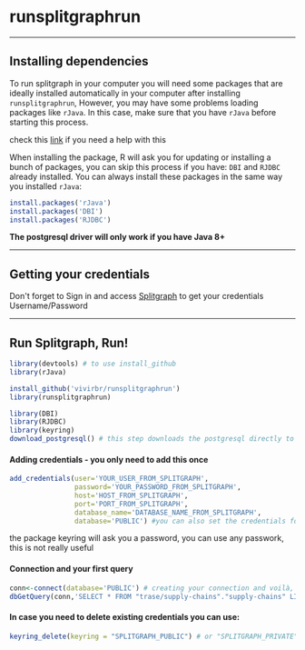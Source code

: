 # runsplitgraphrun
____
## Installing dependencies

To run splitgraph in your computer you will need some packages that are ideally installed automatically in your computer after installing `runsplitgraphrun`, 
However, you may have some problems loading packages like `rJava`. In this case, make sure that you have `rJava` before starting this process. 

check this [link](https://cimentadaj.github.io/blog/2018-05-25-installing-rjava-on-windows-10/installing-rjava-on-windows-10/) if you need a help with this

When installing the package, R will ask you for updating or installing a bunch of packages, you can skip this process if you have: `DBI` and `RJDBC` already installed.
You can always install these packages in the same way you installed `rJava`:

```R
install.packages('rJava')
install.packages('DBI')
install.packages('RJDBC')
``` 
<b> The postgresql driver will only work if you have Java 8+ </b>

___
## Getting your credentials

Don't forget to Sign in and access [Splitgraph](https://www.splitgraph.com/connect) to get your credentials Username/Password

___
## Run Splitgraph, Run!

```R
library(devtools) # to use install_github
library(rJava)

install_github('vivirbr/runsplitgraphrun')
library(runsplitgraphrun)

library(DBI)
library(RJDBC)
library(keyring)
download_postgresql() # this step downloads the postgresql directly to you R folder
```

#### Adding credentials - you only need to add this once
```R
add_credentials(user='YOUR_USER_FROM_SPLITGRAPH',
                password='YOUR_PASSWORD_FROM_SPLITGRAPH',
                host='HOST_FROM_SPLITGRAPH',
                port='PORT_FROM_SPLITGRAPH',
                database_name='DATABASE_NAME_FROM_SPLITGRAPH',
                database='PUBLIC') #you can also set the credentials for the PRIVATE repo
```
the package keyring will ask you a password, you can use any passwork, this is not really useful

#### Connection and your first query
```R
conn<-connect(database='PUBLIC') # creating your connection and voilà, you are good to go 
dbGetQuery(conn,'SELECT * FROM "trase/supply-chains"."supply-chains" LIMIT 10') # your first query
```
#### In case you need to delete existing credentials you can use:
```R
keyring_delete(keyring = "SPLITGRAPH_PUBLIC") # or "SPLITGRAPH_PRIVATE"
```
